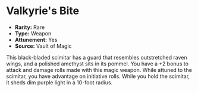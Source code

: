 # Valkyrie's Bite

- **Rarity:** Rare
- **Type:** Weapon
- **Attunement:** Yes
- **Source:** Vault of Magic

This black-bladed scimitar has a guard that resembles outstretched raven wings, and a polished amethyst sits in its pommel. You have a +2 bonus to attack and damage rolls made with this magic weapon. While attuned to the scimitar, you have advantage on initiative rolls. While you hold the scimitar, it sheds dim purple light in a 10-foot radius.
